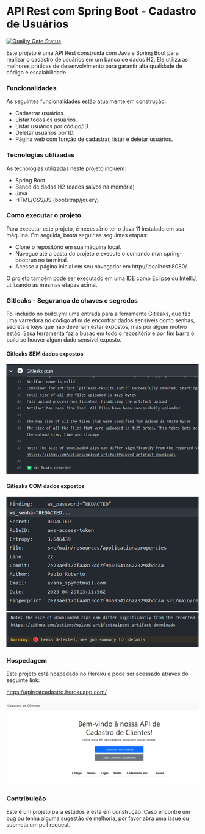 # API Rest com Spring Boot - Cadastro de Usuários

[![Quality Gate Status](https://sonarcloud.io/api/project_badges/measure?project=PauloRobert_apirestspring&metric=alert_status)](https://sonarcloud.io/summary/new_code?id=PauloRobert_apirestspring)


Este projeto é uma API Rest construída com Java e Spring Boot para realizar o cadastro de usuários em um banco de dados H2. 
Ele utiliza as melhores práticas de desenvolvimento para garantir alta qualidade de código e escalabilidade.


### Funcionalidades

As seguintes funcionalidades estão atualmente em construção:

- Cadastrar usuários.
- Listar todos os usuários.
- Listar usuários por código/ID.
- Deletar usuários por ID.
- Página web com função de cadastrar, listar e deletar usuários.

### Tecnologias utilizadas

As tecnologias utilizadas neste projeto incluem:

- Spring Boot
- Banco de dados H2 (dados salvos na memória)
- Java 
- HTML/CSS/JS (bootstrap/jquery)

### Como executar o projeto

Para executar este projeto, é necessário ter o Java 11 instalado em sua máquina. 
Em seguida, basta seguir as seguintes etapas:

- Clone o repositório em sua máquina local.
- Navegue até a pasta do projeto e execute o comando mvn spring-boot:run no terminal.
- Acesse a página inicial em seu navegador em http://localhost:8080/.

O projeto também pode ser executado em uma IDE como Eclipse ou IntelliJ, utilizando as mesmas etapas acima.


### Gitleaks - Segurança de chaves e segredos

Foi incluido no build.yml uma entrada para a ferramenta Gitleaks, que faz uma varredura no código afim de encontrar dados sensiveis como senhas, secrets e keys que não deveriam estar expostos, mas por algum motivo estão.
Essa ferramenta faz a busac em todo o repositório e por fim barra o build se houver algum dado sensivel exposto.

#### Gitleaks SEM dados expostos
![img.png](img/gitleaks/img.png)

#### Gitleaks COM dados expostos
![img_1.png](img/gitleaks/img_1.png) ![img_2.png](img/gitleaks/img_2.png)
### Hospedagem

Este projeto está hospedado no Heroku e pode ser acessado através do seguinte link:

 https://apirestcadastro.herokuapp.com/

![img.png](img/front/img.png)

### Contribuição

Este é um projeto para estudos e está em construção.
Caso encontre um bug ou tenha alguma sugestão de melhoria, por favor abra uma issue ou submeta um pull request.

